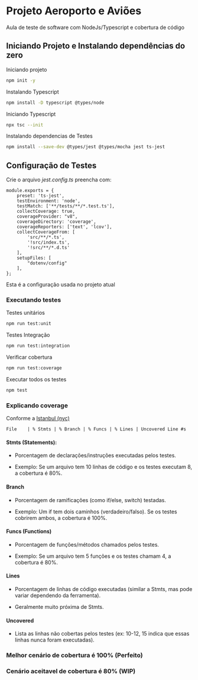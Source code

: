 # Projeto Aeroporto e Aviões

Aula de teste de software com NodeJs/Typescript e cobertura de código

## Iniciando Projeto e Instalando dependências do zero

Iniciando projeto
```bash
npm init -y
```

Instalando Typescript
```bash
npm install -D typescript @types/node
```

Iniciando Typescript
```bash
npx tsc --init
```

Instalando dependencias de Testes
```bash
npm install --save-dev @types/jest @types/mocha jest ts-jest
```

## Configuração de Testes

Crie o arquivo *jest.config.ts* preencha com:
```node
module.exports = {
    preset: 'ts-jest',
    testEnvironment: 'node',
    testMatch: ['**/tests/**/*.test.ts'],
    collectCoverage: true,
    coverageProvider: "v8",
    coverageDirectory: 'coverage',
    coverageReporters: ['text', 'lcov'],
    collectCoverageFrom: [
        'src/**/*.ts',
        '!src/index.ts',
        '!src/**/*.d.ts'
    ],
    setupFiles: [
        "dotenv/config"
    ],
};
```
Esta é a configuração usada no projeto atual

### Executando testes

Testes unitários
```bash
npm run test:unit
```

Testes Integração
```bash
npm run test:integration
```

Verificar cobertura
```bash
npm run test:coverage
```
Executar todos os testes
```bash
npm test
```

### Explicando coverage

Conforme a [Istanbul (nyc)](https://github.com/istanbuljs/nyc)

```
File    | % Stmts | % Branch | % Funcs | % Lines | Uncovered Line #s
```

#### Stmts (Statements):

- Porcentagem de declarações/instruções executadas pelos testes.

- Exemplo: Se um arquivo tem 10 linhas de código e os testes executam 8, a cobertura é 80%.

#### Branch

- Porcentagem de ramificações (como if/else, switch) testadas.

- Exemplo: Um if tem dois caminhos (verdadeiro/falso). Se os testes cobrirem ambos, a cobertura é 100%.

#### Funcs (Functions)

- Porcentagem de funções/métodos chamados pelos testes.

- Exemplo: Se um arquivo tem 5 funções e os testes chamam 4, a cobertura é 80%.

#### Lines

- Porcentagem de linhas de código executadas (similar a Stmts, mas pode variar dependendo da ferramenta).

- Geralmente muito próxima de Stmts.

#### Uncovered

- Lista as linhas não cobertas pelos testes (ex: 10-12, 15 indica que essas linhas nunca foram executadas).


### Melhor cenário de cobertura é 100% (Perfeito)
### Cenário aceitavel de cobertura é 80% (WIP)